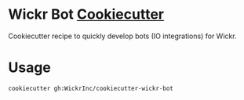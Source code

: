 # Wickr Bot [Cookiecutter](https://github.com/cookiecutter/cookiecutter)

Cookiecutter recipe to quickly develop bots (IO integrations) for Wickr.

# Usage

```
cookiecutter gh:WickrInc/cookiecutter-wickr-bot
```
